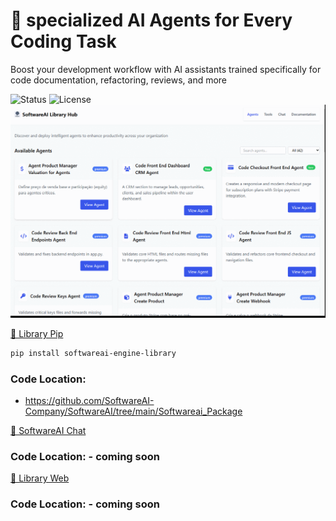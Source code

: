 # 👥 specialized AI Agents for Every Coding Task
Boost your development workflow with AI assistants trained specifically for code documentation, refactoring, reviews, and more 

![Status](https://img.shields.io/badge/status-ReleaseCandidate-yellow)
![License](https://img.shields.io/badge/license-Apache-green)
![Demonstração](Gifs/giff2.gif)


[📖 Library Pip](https://pypi.org/project/softwareai-engine-library)
```bash
pip install softwareai-engine-library
```
### Code Location: 
-   https://github.com/SoftwareAI-Company/SoftwareAI/tree/main/Softwareai_Package


[🚀 SoftwareAI Chat](softwareai.rshare.io)
### Code Location: -   coming soon


[📖 Library Web](softwareai-library-hub.rshare.io)
### Code Location: -   coming soon


















